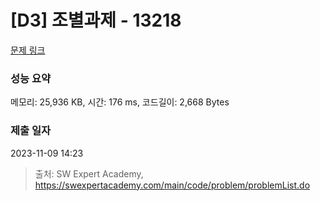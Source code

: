 # [D3] 조별과제 - 13218 

[문제 링크](https://swexpertacademy.com/main/code/problem/problemDetail.do?contestProbId=AXzjvCCq-PwDFASs) 

### 성능 요약

메모리: 25,936 KB, 시간: 176 ms, 코드길이: 2,668 Bytes

### 제출 일자

2023-11-09 14:23



> 출처: SW Expert Academy, https://swexpertacademy.com/main/code/problem/problemList.do
